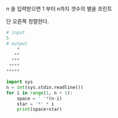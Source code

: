 n 을 입력받으면 1 부터 n까지 갯수의 별을 프린트

단 오른쪽 정렬한다.

```python
# input
5
# output
    *
   **
  ***
 ****
*****
```



```python
import sys
n = int(sys.stdin.readline())
for i in range(1, n + 1):
    space = ' '*(n-i)
    star = '*' * i
    print(space+star)
```

